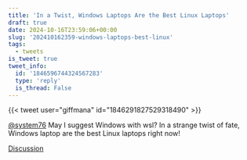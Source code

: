 ```yaml
---
title: 'In a Twist, Windows Laptops Are the Best Linux Laptops'
draft: true
date: 2024-10-16T23:59:06+00:00
slug: '202410162359-windows-laptops-best-linux'
tags:
  - tweets
is_tweet: true
tweet_info:
  id: '1846596744324567283'
  type: 'reply'
  is_thread: False
---
```




{{< tweet user="giffmana" id="1846291827529318490" >}}

[@system76](https://x.com/system76) May I suggest Windows with wsl? In a strange twist of fate, Windows laptop are the best Linux laptops right now!

[Discussion](https://x.com/sytelus/status/1846596744324567283)
